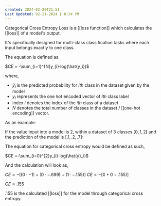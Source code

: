 ```yaml
---
created: 2024-02-20T21:51
Last Updated: 02-21-2024 | 8:34 PM
---
```

Categorical Cross Entropy Loss is a [[loss function]] which calculates the [[loss]] of a model's output.

It's specifically designed for multi-class classification tasks where each input belongs exactly to one class.

The equation is defined as

$CE = -\sum_{i=1}^{N}y_{i}·log(\hat{y_i})$

where,
- $\hat{y}_i$ is the predicted probability for $ith$ class in the dataset given by the model
- $y_i$ represents the one hot encoded vector of $ith$ class label
- Index $i$ denotes the index of the $ith$ class of a dataset
- $N$ denotes the total number of classes in the dataset / [[one-hot encoding]] vector.

As an example:

If the value input into a model is 2, within a dataset of 3 classes $[0,1,2]$ and the prediction of the model is $[.1,.2,.7]$:

The equation for categorical cross entropy would be defined as such,

$CE =-\sum_{i=0}^{2}y_{i}·log(\hat{y}_i)$

And the calculation will look as,

$CE =-[(0⋅-1)+(0·-.699)+(1·-.155)]$
$CE =-[0+0-.155)]$

$CE ≈ .155$ 

$.155$ is the calculated [[loss]] for the model through categorical cross entropy.